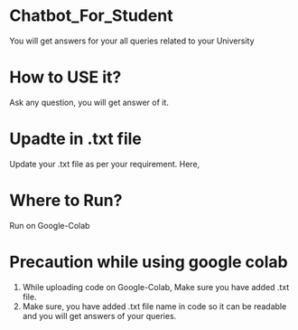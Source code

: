 # Chatbot_For_Student
You will get answers for your all queries related to your University

# How to USE it?
Ask any question, you will get answer of it.

# Upadte in .txt file
Update your .txt file as per your requirement.
Here, 

# Where to Run?
Run on Google-Colab

# Precaution while using google colab
1) While uploading code on Google-Colab, Make sure you have added .txt file.
2) Make sure, you have added .txt file name in code so it can be readable and you will get answers of your queries.


